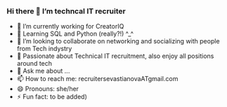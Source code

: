### Hi there 👋 I’m techncal IT recruiter
- 🔭 I’m currently working for CreatorIQ
- 🌱 Learning SQL and Python (really?!) ^_^ 
- 👯 I’m looking to collaborate on networking and socializing with people from Tech indystry
- 🦄 Passionate about Technical IT recruitment, also enjoy all positions around tech 
- 💬 Ask me about ...
- 📫 How to reach me: recruitersevastianovaATgmail.com
- 😄 Pronouns: she/her
- ⚡ Fun fact: to be added)
